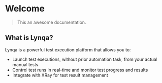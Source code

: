 # Welcome

> This an awesome documentation.

## What is Lynqa?

Lynqa is a powerful test execution platform that allows you to:
- Launch test executions, without prior automation task, from your actual manual tests
- Control test runs in real-time and monitor test progress and results
- Integrate with XRay for test result management

